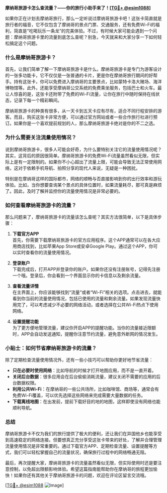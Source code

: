 **摩纳哥旅游卡怎么查流量？——你的旅行小助手来了！[[TG💪+ @esim1088](https://t.me/s/esim1088)]**

如果你正在计划去摩纳哥旅行，那么一定听说过摩纳哥旅游卡吧！这张卡简直就是旅行者的福音，它不仅包含了摩纳哥的景点门票、交通服务，还有免费Wi-Fi的福利，简直是“吃喝玩乐一条龙”的完美体验。不过，有时候大家可能会遇到一个问题：摩纳哥旅游卡里的流量到底怎么查呢？别急，今天就来和大家分享一下如何轻松搞定这个问题。

### 什么是摩纳哥旅游卡？

首先，让我们简单了解一下摩纳哥旅游卡是什么。摩纳哥旅游卡是专门为游客设计的一张多功能卡，它不仅仅是一张普通的卡片，更是你在摩纳哥旅行期间的好帮手。持有这张卡，你可以免费进入摩纳哥的主要景点，比如蒙特卡洛大赌场、海洋博物馆等。此外，还能享受摩纳哥公交系统的免费乘坐服务，包括巴士和火车。最让人惊喜的是，这张卡还附带了免费的Wi-Fi流量，让你在旅行中随时保持在线状态，记录下每一个精彩瞬间。

摩纳哥旅游卡的种类有很多，从一天卡到五天卡应有尽有，适合不同行程安排的游客。而且，购买这张卡非常方便，可以通过官方网站或者一些合作旅行社进行预订。如果你是一个喜欢提前规划的人，那么摩纳哥旅游卡绝对是你的不二之选。

### 为什么需要关注流量使用情况？

说到摩纳哥旅游卡，很多人可能会好奇，为什么要特别关注它的流量使用情况呢？其实，这背后的原因很简单。摩纳哥旅游卡的免费Wi-Fi流量虽然看似无限，但实际上是有一定限制的。如果你不小心超出了流量上限，可能会导致无法正常使用网络，这对于依赖手机导航、拍照分享的现代人来说，无疑是一种困扰。

特别是在摩纳哥这样的国际都市，网络的顺畅与否直接影响到你的出行效率和游玩体验。比如，当你想要查询某个景点的具体位置时，如果流量耗尽，那可真是麻烦了。因此，及时了解并监控你的流量使用情况是非常必要的。

### 如何查看摩纳哥旅游卡的流量？

那么问题来了，摩纳哥旅游卡的流量该怎么查呢？其实方法很简单，以下是具体步骤：

1. **下载官方APP**  
   首先，你需要下载摩纳哥旅游卡的官方应用程序。这个APP通常可以在各大应用商店找到，比如苹果App Store或安卓Google Play。通过这个APP，你可以实时查看你的流量使用情况。

2. **登录账户**  
   下载完成后，打开APP并登录你的账户。如果你还没有注册账号，记得先注册一个哦。登录后，你会看到一个界面显示你的卡信息以及剩余流量。

3. **查看流量详情**  
   在主界面上，你应该能够找到“流量”或者“Wi-Fi”相关的选项。点击进去，就能看到你当前的流量使用情况，包括已使用的流量和剩余流量。如果发现流量快用完了，可以考虑减少不必要的网络活动，或者选择在公共Wi-Fi热点下使用网络。

4. **设置提醒功能**  
   为了更方便地管理流量，建议你开启APP的提醒功能。当你的流量接近限额时，APP会自动发送通知，提醒你注意节约流量，避免意外断网的情况发生。

### 小贴士：如何节省摩纳哥旅游卡的流量？

除了定期检查流量使用情况外，还有一些小技巧可以帮助你更好地节省流量：

- **只在必要时使用网络**：比如导航的时候才打开地图应用，而不是一直开着。
- **关闭后台数据**：很多应用会在后台偷偷消耗流量，建议关闭不需要的应用的后台数据权限。
- **利用公共Wi-Fi**：在摩纳哥的一些公共场所，比如咖啡馆、商场等，通常会有免费Wi-Fi覆盖，可以优先选择这些网络来完成需要大量数据的任务。
- **下载离线地图**：在出发前，提前下载好目的地的地图，这样即使没有网络也能顺利导航。

### 总结

摩纳哥旅游卡不仅为我们的旅行提供了极大的便利，还让我们在异国他乡也能享受到高速稳定的网络连接。但要想真正充分享受这张卡带来的好处，了解并合理管理流量使用情况是非常重要的。通过下载官方APP、定期检查流量、设置提醒等方式，我们可以轻松掌握自己的流量状况，确保旅行过程中的网络畅通无阻。

最后，再次提醒大家，摩纳哥旅游卡的流量虽然看似无限，但实际使用时还是要注意控制，以免超出限额影响体验。希望这篇指南能帮助你在摩纳哥的旅程更加愉快！如果你还有其他关于摩纳哥旅游卡的问题，欢迎在评论区留言交流哦。

[[TG💪+ @esim1088](https://t.me/s/esim1088) ![Image](https://i.postimg.cc/4NQfJmqS/Snipaste-2025-05-13-00-14-12.png)]